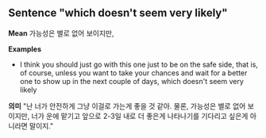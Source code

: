 Sentence "which doesn't seem very likely"
------------

**Mean**
가능성은 별로 없어 보이지만,

**Examples**
- I think you should just go with this one just to be on the safe
side, that is, of course, unless you want to take your chances
and wait for a better one to show up in the next couple of
days, which doesn't seem very likely



**의미**
"난 너가 안전하게 그냥 이걸로 가는게 좋을 것 같아. 물론, 가능성은 별로 없어 보이지만, 너가 운에 맡기고 앞으로 2-3일 내로 더 좋은게 나타나기를 기다리고 싶은게 아니라면 말이지."

